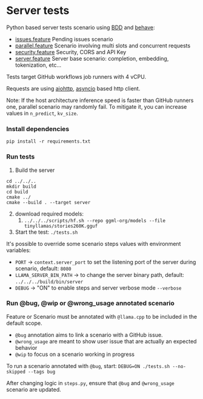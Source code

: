 # Server tests

Python based server tests scenario using [BDD](https://en.wikipedia.org/wiki/Behavior-driven_development) and [behave](https://behave.readthedocs.io/en/latest/):
 * [issues.feature](./features/issues.feature) Pending issues scenario
 * [parallel.feature](./features/parallel.feature) Scenario involving multi slots and concurrent requests
 * [security.feature](./features/security.feature) Security, CORS and API Key
 * [server.feature](./features/server.feature) Server base scenario: completion, embedding, tokenization, etc...

Tests target GitHub workflows job runners with 4 vCPU.

Requests are using [aiohttp](https://docs.aiohttp.org/en/stable/client_reference.html), [asyncio](https://docs.python.org/fr/3/library/asyncio.html) based http client.

Note: If the host architecture inference speed is faster than GitHub runners one, parallel scenario may randomly fail. To mitigate it, you can increase values in `n_predict`, `kv_size`.

### Install dependencies
`pip install -r requirements.txt`

### Run tests
1. Build the server
```shell
cd ../../..
mkdir build
cd build
cmake ../
cmake --build . --target server
```
2. download required models:
   1. `../../../scripts/hf.sh --repo ggml-org/models --file tinyllamas/stories260K.gguf`
3. Start the test: `./tests.sh`

It's possible to override some scenario steps values with environment variables:
 - `PORT` -> `context.server_port` to set the listening port of the server during scenario, default: `8080`
 - `LLAMA_SERVER_BIN_PATH` -> to change the server binary path, default: `../../../build/bin/server`
 - `DEBUG` -> "ON" to enable steps and server verbose mode `--verbose`

### Run @bug, @wip or @wrong_usage annotated scenario

Feature or Scenario must be annotated with `@llama.cpp` to be included in the default scope.
- `@bug` annotation aims to link a scenario with a GitHub issue.
- `@wrong_usage` are meant to show user issue that are actually an expected behavior
- `@wip` to focus on a scenario working in progress

To run a scenario annotated with `@bug`, start:
`DEBUG=ON ./tests.sh --no-skipped --tags bug`

After changing logic in `steps.py`, ensure that `@bug` and `@wrong_usage` scenario are updated.
